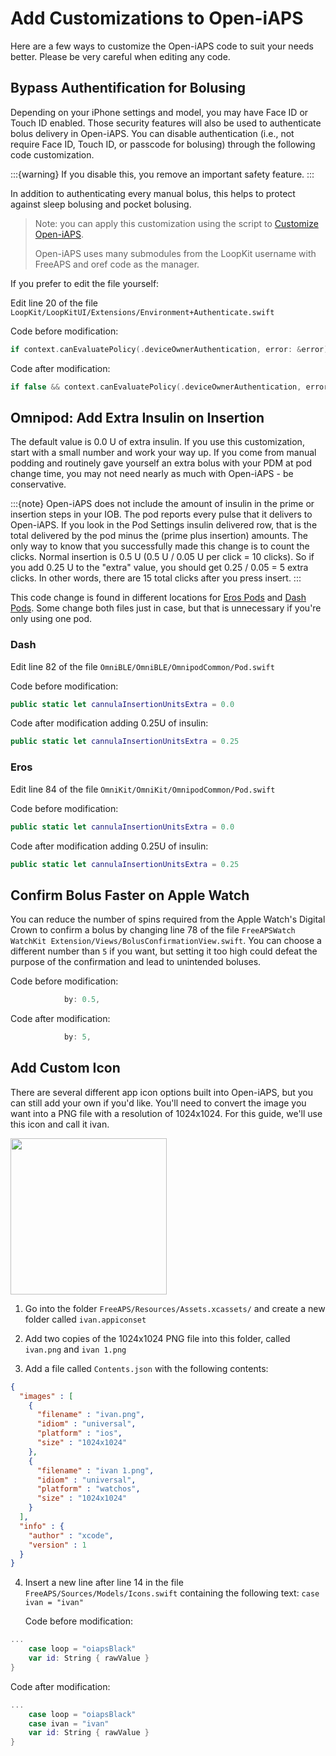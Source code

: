 # Add Customizations to Open-iAPS

Here are a few ways to customize the Open-iAPS code to suit your needs better. Please be very careful when editing any code.

## Bypass Authentification for Bolusing

Depending on your iPhone settings and model, you may have Face ID or Touch ID enabled. Those security features will also be used to authenticate bolus delivery in Open-iAPS. You can disable authentication (i.e., not require Face ID, Touch ID, or passcode for bolusing) through the following code customization.

:::{warning}
If you disable this, you remove an important safety feature.
:::

In addition to authenticating every manual bolus, this helps to protect against sleep bolusing and pocket bolusing.

> Note: you can apply this customization using the script to [Customize Open-iAPS](build.md#customize-open-iaps).
> 
> Open-iAPS uses many submodules from the LoopKit username with FreeAPS and oref code as the manager.

If you prefer to edit the file yourself:

Edit line 20 of the file `LoopKit/LoopKitUI/Extensions/Environment+Authenticate.swift`

Code before modification: 
```swift
if context.canEvaluatePolicy(.deviceOwnerAuthentication, error: &error) {
```

Code after modification: 
```swift
if false && context.canEvaluatePolicy(.deviceOwnerAuthentication, error: &error) {
```

## Omnipod: Add Extra Insulin on Insertion

The default value is 0.0 U of extra insulin. If you use this customization, start with a small number and work your way up. If you come from manual podding and routinely gave yourself an extra bolus with your PDM at pod change time, you may not need nearly as much with Open-iAPS - be conservative.

:::{note}
Open-iAPS does not include the amount of insulin in the prime or insertion steps in your IOB. The pod reports every pulse that it delivers to Open-iAPS. If you look in the Pod Settings insulin delivered row, that is the total delivered by the pod minus the (prime plus insertion) amounts. The only way to know that you successfully made this change is to count the clicks. Normal insertion is 0.5 U (0.5 U / 0.05 U per click = 10 clicks). So if you add 0.25 U to the "extra" value, you should get 0.25 / 0.05 = 5 extra clicks. In other words, there are 15 total clicks after you press insert.
:::

This code change is found in different locations for [Eros Pods](#eros) and [Dash Pods](#dash). Some change both files just in case, but that is unnecessary if you're only using one pod.

### Dash
Edit line 82 of the file `OmniBLE/OmniBLE/OmnipodCommon/Pod.swift`

Code before modification: 
```swift
public static let cannulaInsertionUnitsExtra = 0.0
```

Code after modification adding 0.25U of insulin: 
```swift
public static let cannulaInsertionUnitsExtra = 0.25
```
### Eros
Edit line 84 of the file `OmniKit/OmniKit/OmnipodCommon/Pod.swift`

Code before modification: 
```swift
public static let cannulaInsertionUnitsExtra = 0.0
```

Code after modification adding 0.25U of insulin: 
```swift
public static let cannulaInsertionUnitsExtra = 0.25
```

## Confirm Bolus Faster on Apple Watch

You can reduce the number of spins required from the Apple Watch's Digital Crown to confirm a bolus by changing line 78 of the file `FreeAPSWatch WatchKit Extension/Views/BolusConfirmationView.swift`. You can choose a different number than `5` if you want, but setting it too high could defeat the purpose of the confirmation and lead to unintended boluses.

Code before modification:
```swift
            by: 0.5,
```

Code after modification:
```swift
            by: 5,
```

## Add Custom Icon

There are several different app icon options built into Open-iAPS, but you can still add your own if you'd like. You'll need to convert the image you want into a PNG file with a resolution of 1024x1024. For this guide, we'll use this icon and call it ivan.

<img src="https://github.com/nightscout/Open-iAPS-docs/assets/31315442/7a33edf3-3343-46fe-815e-c63ddfca7b0a" width="250px" align="center">

1. Go into the folder `FreeAPS/Resources/Assets.xcassets/` and create a new folder called `ivan.appiconset`
   
2. Add two copies of the 1024x1024 PNG file into this folder, called `ivan.png` and `ivan 1.png`
   
3. Add a file called `Contents.json` with the following contents:
```json
{
  "images" : [
    {
      "filename" : "ivan.png",
      "idiom" : "universal",
      "platform" : "ios",
      "size" : "1024x1024"
    },
    {
      "filename" : "ivan 1.png",
      "idiom" : "universal",
      "platform" : "watchos",
      "size" : "1024x1024"
    }
  ],
  "info" : {
    "author" : "xcode",
    "version" : 1
  }
}
```


4. Insert a new line after line 14 in the file `FreeAPS/Sources/Models/Icons.swift` containing the following text: `case ivan = "ivan"`

   Code before modification:
```swift
...
    case loop = "oiapsBlack"
    var id: String { rawValue }
}
```

   Code after modification:
```swift
...
    case loop = "oiapsBlack"
    case ivan = "ivan"
    var id: String { rawValue }
}
```
